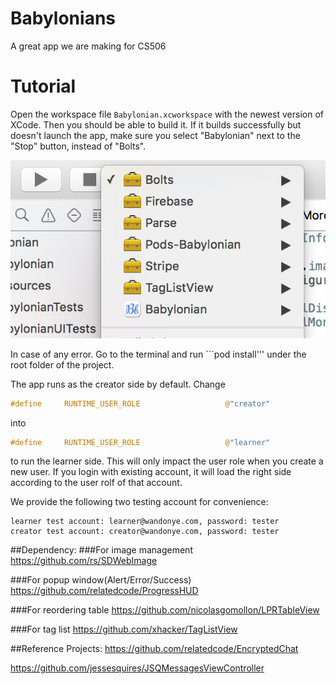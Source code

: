 # Babylonians
A great app we are making for CS506

# Tutorial
Open the workspace file ```Babylonian.xcworkspace``` with the newest version of XCode. Then you should be able to build it. If it builds successfully but doesn't launch the app, make sure you select "Babylonian" next to the "Stop" button, instead of "Bolts".

![alt tag](https://github.com/BabylonianTeam/Babylonians/blob/master/Screen%20Shot%202016-04-18%20at%2011.18.14%20PM.png?raw=true)

In case of any error. Go to the terminal and run ```pod install''' under the root folder of the project.

The app runs as the creator side by default. Change 
```c
#define		RUNTIME_USER_ROLE                   @"creator"
```
into 
```c
#define		RUNTIME_USER_ROLE                   @"learner"
```
to run the learner side.
This will only impact the user role when you create a new user. If you login with existing account, it will load the right side according to the user rolf of that account.

We provide the following two testing account for convenience:
```
learner test account: learner@wandonye.com, password: tester
creator test account: creator@wandonye.com, password: tester
```

##Dependency:
###For image management
https://github.com/rs/SDWebImage

###For popup window(Alert/Error/Success)
https://github.com/relatedcode/ProgressHUD

###For reordering table
https://github.com/nicolasgomollon/LPRTableView

###For tag list
https://github.com/xhacker/TagListView

##Reference Projects:
https://github.com/relatedcode/EncryptedChat

https://github.com/jessesquires/JSQMessagesViewController
